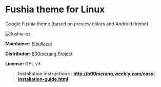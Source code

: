 # Fushia theme for Linux

Google Fushia theme (based on preview colors and Android theme)


![fushia-os](http://b00merang.weebly.com/uploads/1/6/8/1/16813022/capture-du-2017-06-07-21-09-59_orig.png)

**Maintainer:** [Elbullazul](https://github.com/elbullazul)

**Distributor:** [B00merang Project](https://github.com/B00merang-Project)

**License:** GPL v3

> **Installation instructions : http://b00merang.weebly.com/easy-installation-guide.html**

